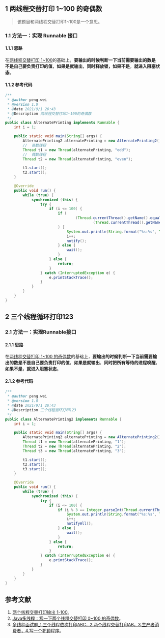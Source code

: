 ## 1 两线程交替打印 1~100 的奇偶数

> 该题目和两线程交替打印1~100是一个意思。

### 1.1 方法一：实现 Runnable 接口

#### 1.1.1 思路

在[两线程交替打印 1~100](#1-两线程交替打印1-100)的基础上，**要输出的时候判断一下当前需要输出的数是不是自己要负责打印的值**，**如果是就输出**，**同时释放锁，如果不是**，**就进入阻塞状态**。

#### 1.1.2 参考代码

```java
/**
 * @author peng.wei
 * @version 1.0
 * @date 2021/9/1 20:43
 * @Description 两线程交替打印1~100的奇偶数
 */
public class AlternatePrinting implements Runnable {
    int i = 1;

    public static void main(String[] args) {
        AlternatePrinting2 alternatePrinting = new AlternatePrinting2();
        //  奇数线程
        Thread t1 = new Thread(alternatePrinting, "odd");
        //  偶数线程
        Thread t2 = new Thread(alternatePrinting, "even");

        t1.start();
        t2.start();
    }

    @Override
    public void run() {
        while (true) {
            synchronized (this) {
                try {
                    if (i <= 100) {
                        if (
                                (Thread.currentThread().getName().equals("odd") && i % 2 != 0) ||
                                        (Thread.currentThread().getName().equals("even") && i % 2 == 0)
                        ) {
                            System.out.println(String.format("%s:%s", Thread.currentThread().getName(), i));
                            i++;
                            notify();
                        } else {
                            wait();
                        }
                    } else {
                        return;
                    }
                } catch (InterruptedException e) {
                    e.printStackTrace();
                }
            }
        }
    }
}
```

## 2 三个线程循环打印123

### 2.1 方法一：实现Runnable接口

#### 2.1.1 思路

在[两线程交替打印 1~100 的奇偶数](#2-两线程交替打印-1-100-的奇偶数)的基础上，**要输出的时候判断一下当前需要输出的数是不是自己要负责打印的值**，**如果是就输出**，**同时把所有等待的进程唤醒**，**如果不是**，**就进入阻塞状态**。

#### 2.1.2 参考代码

```java
/**
 * @author peng.wei
 * @version 1.0
 * @date 2021/9/1 20:43
 * @Description 三个线程循环打印123
 */
public class AlternatePrinting2 implements Runnable {
    int i = 1;

    public static void main(String[] args) {
        AlternatePrinting2 alternatePrinting = new AlternatePrinting2();
        Thread t1 = new Thread(alternatePrinting, "1");
        Thread t2 = new Thread(alternatePrinting, "2");
        Thread t3 = new Thread(alternatePrinting, "3");

        t1.start();
        t2.start();
        t3.start();
    }

    @Override
    public void run() {
        while (true) {
            synchronized (this) {
                try {
                    if (i <= 100) {
                        if (i % 3 == Integer.parseInt(Thread.currentThread().getName()) - 1) {
                            System.out.println(String.format("%s:%s", Thread.currentThread().getName(), i));
                            i++;
                            notifyAll();
                        } else {
                            wait();
                        }
                    } else {
                        return;
                    }
                } catch (InterruptedException e) {
                    e.printStackTrace();
                }
            }
        }
    }
}
```

## 参考文献

1. [两个线程交替打印输出 1-100](https://blog.csdn.net/qq_21822741/article/details/83783349)。
2. [Java多线程：写一下两个线程交替打印 0~100 的奇偶数](https://blog.csdn.net/dadiyang/article/details/88315124)。
3. [多线程面试题_1.三个线程依次打印ABC...2.两个线程交替打印AB，3.生产者消费者，4.写一个死锁程序](https://blog.csdn.net/baihehaitangyijiu/article/details/108104145)。
